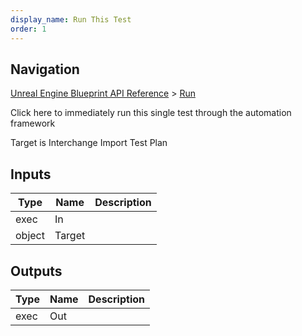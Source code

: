 ```yaml
---
display_name: Run This Test
order: 1
---
```

## Navigation

[Unreal Engine Blueprint API Reference](https://dev.epicgames.com/documentation/en-us/unreal-engine/BlueprintAPI) > [Run](https://dev.epicgames.com/documentation/en-us/unreal-engine/BlueprintAPI/Run)

Click here to immediately run this single test through the automation framework

Target is Interchange Import Test Plan

## Inputs

| Type | Name | Description |
| --- | --- | --- |
| exec | In |  |
| object | Target |  |

## Outputs

| Type | Name | Description |
| --- | --- | --- |
| exec | Out |  |
